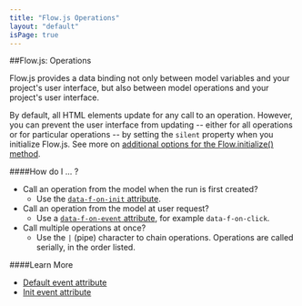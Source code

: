 ```yaml
---
title: "Flow.js Operations"
layout: "default"
isPage: true
---
```


##Flow.js: Operations


Flow.js provides a data binding not only between model variables and your project's user interface, but also between model operations and your project's user interface. 

By default, all HTML elements update for any call to an operation. However, you can prevent the user interface from updating -- either for all operations or for particular operations -- by setting the `silent` property when you initialize Flow.js. See more on [additional options for the Flow.initialize() method](../#custom-initialize).


####How do I ... ?

* Call an operation from the model when the run is first created? 
	* Use the [`data-f-on-init` attribute](../generated/dom/attributes/events/init-event-attr/).
* Call an operation from the model at user request? 
	* Use a [`data-f-on-event` attribute](../generated/dom/attributes/events/init-event-attr/), for example `data-f-on-click`. 
* Call multiple operations at once? 
	* Use the `|` (pipe) character to chain operations. Operations are called serially, in the order listed.


####Learn More

* [Default event attribute](../generated/dom/attributes/events/default-event-attr/)
* [Init event attribute](../generated/dom/attributes/events/init-event-attr/)

